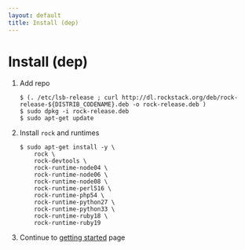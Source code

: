 ```yaml
---
layout: default
title: Install (dep)
---
```


# Install (dep)

 1. Add repo

        $ (. /etc/lsb-release ; curl http://dl.rockstack.org/deb/rock-release-${DISTRIB_CODENAME}.deb -o rock-release.deb )
        $ sudo dpkg -i rock-release.deb
        $ sudo apt-get update

 1. Install `rock` and runtimes

        $ sudo apt-get install -y \
            rock \
            rock-devtools \
            rock-runtime-node04 \
            rock-runtime-node06 \
            rock-runtime-node08 \
            rock-runtime-perl516 \
            rock-runtime-php54 \
            rock-runtime-python27 \
            rock-runtime-python33 \
            rock-runtime-ruby18 \
            rock-runtime-ruby19

 1. Continue to [getting started](/docs/) page
